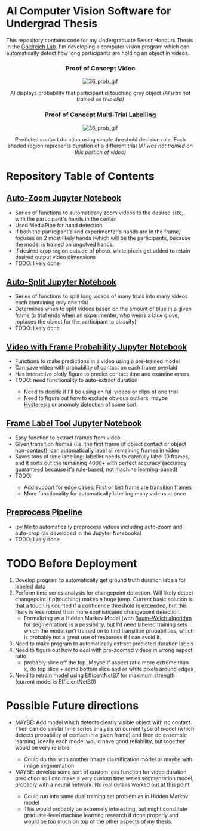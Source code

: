<H1>AI Computer Vision Software for Undergrad Thesis</H1>
This repository contains code for my Undergraduate Senior Honours Thesis in the <a href="https://pnb.mcmaster.ca/goldreich-lab/CurrentRes.html#Modeling">Goldreich Lab</a>. I'm developing a computer vision program which can automatically detect how long participants are holding an object in videos. 


<div align="center">
  <H3>Proof of Concept Video</H3>
  <img src="https://github.com/nripstein/Undergrad-Thesis/assets/98430636/57cd803a-3eb8-490a-bf0a-eccc0afdff79" alt="36_prob_gif">
  <p>AI displays probability that participant is touching grey object <em>(AI was not trained on this clip)</em></p>
</div>

<div align="center">
  <H3>Proof of Concept Multi-Trial Labelling</H3>
  <img src="https://github.com/nripstein/Undergrad-Thesis/assets/98430636/e86df995-8077-45a6-8fb8-ea3ff3b7cd91" alt="36_prob_gif">
  <p>Predicted contact duration using simple threshold decision rule. Each shaded region represents duration of a different trial <em>(AI was not trained on this portion of video)</em></p>
</div>

<H1>Repository Table of Contents</H1>

<h2><a href="https://github.com/nripstein/Undergrad-Thesis/blob/f4da48ca9171c976b927834e5edd429a2aac971c/vid_resize_experiments.ipynb">Auto-Zoom Jupyter Notebook</a></h2>
<ul>
  <li>Series of functions to automatically zoom videos to the desired size, with the participant's hands in the center</li>
  <li>Used MediaPipe for hand detection</li>
  <li>If both the participant's and experimenter's hands are in the frame, focuses on 2 most likely hands (which will be the participants, because the model is trained on ungolved hands.</li>
  <li>If desired crop region outside of photo, white pixels get added to retain desired output video dimensions</li>
  <li>TODO: likely done</li>
</ul>

<h2><a href=https://github.com/nripstein/Undergrad-Thesis/blob/1289033fb0fdacfc70460d9e0328bb9dff3f371e/vid_len_experiments.ipynb">Auto-Split Jupyter Notebook</a></h2>
<ul>
  <li>Series of functions to split long videos of many trials into many videos each containing only one trial</li>
  <li>Determines when to split videos based on the amount of blue in a given frame (a trial ends when an experimenter, who wears a blue glove, replaces the object for the participant to classify)</li>
  <li>TODO: likely done</li>
</ul>
<h2><a href="https://github.com/nripstein/Undergrad-Thesis/blob/922036882ffbd9af599c081a54eedfc0f20cdcb4/vid_classifier_exp.ipynb">Video with Frame Probability Jupyter Notebook</a></h2>
<ul>
  <li>Functions to make predictions in a video using a pre-trained model</li>
  <li>Can save video with probability of contact on each frame overlaid</li>
  <li>Has interactive plotly figure to predict contact time and examine errors</li>
  <li>TODO: need functionality to auto-extract duration</li>
  <ul>
      <li>Need to decide if I'll be using on full videos or clips of one trial</li>
    <li>Need to figure out how to exclude obvious outliers, maybe <a href="https://en.wikipedia.org/wiki/Hysteresis">Hysteresis</a> or anomoly detection of some sort</li>
    </ul>
</ul>
<h2><a href="https://github.com/nripstein/Undergrad-Thesis/blob/629c88d6e1af0eada75d89550a93fd6de80fea4b/frame_label.ipynb">Frame Label Tool Jupyter Notebook</a></h2>
<ul>
  <li>Easy function to extract frames from video</li>
  <li>Given transition frames (i.e. the first frame of object contact or object non-contact), can automatically label all remaining frames in video</li>
  <li>Saves tons of time labelling: labeller needs to carefully label 10 frames, and it sorts out the remaining 4000+ with perfect accuracy (accuracy guaranteed because it's rule-based, not machine learning-based)</li>
  <li>TODO:</li>
  <ul>
  <li>Add support for edge cases: First or last frame are transition frames</li>
  <li>More functionality for automatically labelling many videos at once</li>
  </ul>
</ul>
<h2><a href="https://github.com/nripstein/Undergrad-Thesis/blob/629c88d6e1af0eada75d89550a93fd6de80fea4b/preprocess_pipeline.py">Preprocess Pipeline</a></h2>
<ul>
  <li>.py file to automatically preprocess videos including auto-zoom and auto-crop (as developed in the Jupyter Notebooks)</li>
  <li>TODO: likely done</li>
</ul>


<H1>TODO Before Deployment</H1>
<ol>
<li>Develop program to automatically get ground truth duration labels for labeled data</li>
<li>Perform time series analysis for changepoint detection. Will likely detect changepoint if p(touching) makes a huge jump.  Current basic solution is that a touch is counted if a confidence threshold is exceeded, but this likely is less robust than more sophisticated changepoint detection. 
<ul>
<li>
Formalizing as a Hidden Markov Model (with <a href="https://en.wikipedia.org/wiki/Baum%E2%80%93Welch_algorithm">Baum–Welch algorithm</a>
 for segmentation) is a possibility, but I'd need labeled training sets which the model isn't trained on to find transition probabilities, which is probably not a great use of resources if I can avoid it.</li>
</ul>
</li>
<li>Need to make program to automatically extract predicted duration labels</li>
<li>Need to figure out how to deal with pre-zoomed videos in wrong aspect ratio
<ul>
<li>probably slice off the top. Maybe if aspect ratio more extreme than x, do top slice + some bottom slice and or white pixels around edges</li>
</ul>
</li>
<li>Need to retrain model using EfficentNetB7 for maximum strength (current model is EfficientNetB0)</li>
</ol>

<H1>Possible Future directions</H1>
<ul>
  <li>MAYBE: Add model which detects clearly visible object with no contact. Then can do similar time series analysis on current type of model (which detects probability of contact in a given frame) and then do ensemble learning. Ideally each model would have good reliability, but together would be very reliable.</li>
  <ul><li>Could do this with another image classification model or maybe with image segmentation</li></ul>
  <li>MAYBE: develop some sort of custom loss function for video duration prediction so I can make a very custom time series segmentation model, probably with a neural network. No real details worked out at this point.</li>
  <ul>
  <li>Could run into same dual training set problem as in Hidden Markov model</li>
  <li>This would probably be extremely interesting, but might constitute graduate-level machine learning research if done properly and would be too much on top of the other aspects of my thesis.</li>
  </ul>
  </ul>

